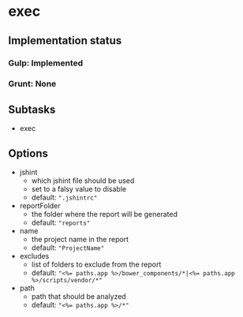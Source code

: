 # exec

## Implementation status

### Gulp: Implemented
### Grunt: None

## Subtasks

  * exec

## Options

  * jshint
    * which jshint file should be used
    * set to a falsy value to disable
    * default: ``".jshintrc"``
  * reportFolder
    * the folder where the report will be generated
    * default: ``"reports"``
  * name
    * the project name in the report
    * default: ``"ProjectName"``
  * excludes
    * list of folders to exclude from the report
    * default: ``"<%= paths.app %>/bower_components/*|<%= paths.app %>/scripts/vendor/*"``
  * path
    * path that should be analyzed
    * default: ``"<%= paths.app %>/*"``

